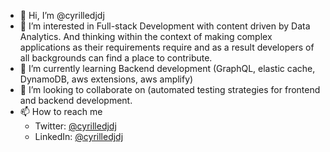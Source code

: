 * 👋 Hi, I’m @cyrilledjdj
* 👀 I’m interested in Full-stack Development with content driven by Data Analytics. And thinking within the context of making complex applications as their requirements require and as a result developers of all backgrounds can find a place to contribute.
* 🌱 I’m currently learning Backend development (GraphQL, elastic cache, DynamoDB, aws extensions, aws amplify)
* 💞️ I’m looking to collaborate on (automated testing strategies for frontend and backend development.
* 📫 How to reach me
  * Twitter: [@cyrilledjdj](https://twitter.com/cyrilledjdj)
  * LinkedIn: [@cyrilledjdj](https://www.linkedin.com/in/cyrilledjdj)

